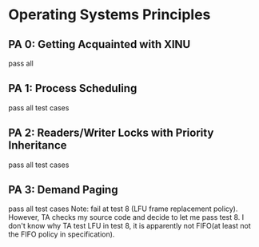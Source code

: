 # Operating Systems Principles

## PA 0: Getting Acquainted with XINU
pass all

## PA 1: Process Scheduling
pass all test cases

## PA 2: Readers/Writer Locks with Priority Inheritance
pass all test cases

## PA 3: Demand Paging
pass all test cases
Note: fail at test 8 (LFU frame replacement policy). However, TA checks my source code and decide to let me pass test 8.
I don't know why TA test LFU in test 8, it is apparently not FIFO(at least not the FIFO policy in specification).
